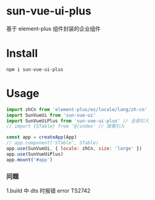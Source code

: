# sun-vue-ui-plus

基于 element-plus 组件封装的企业组件

# Install

```shell
npm i sun-vue-ui-plus
```

# Usage

```js
import zhCn from 'element-plus/es/locale/lang/zh-cn'
import SunVueUi from 'sun-vue-ui'
import SunVueUiPlus from 'sun-vue-ui-plus' // 全部引入
// import {STable} from '@/index' // 按需引入

const app = createApp(App)
// app.component('STable', STable)
app.use(SunVueUi, { locale: zhCn, size: 'large' })
app.use(SunVueUiPlus)
app.mount('#app')
```

### 问题

1.build 中 dts 时报错 error TS2742

